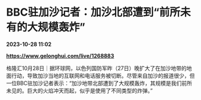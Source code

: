 # BBC驻加沙记者：加沙北部遭到“前所未有的大规模轰炸”

**2023-10-28 11:02**

**https://www.gelonghui.com/live/1268883**

格隆汇10月28日｜据环球网，以色列国防军昨（27日）晚扩大了在加沙地带的地面行动，导致加沙当地的互联网和电话服务被切断。尽管来自加沙的报道很少，但一位BBC驻加沙记者表示：“加沙地带北部遭到了大规模轰炸，其规模是我们前所未见的。巨大的火焰冲天而起，似乎是使用了不同类型的炸弹。”